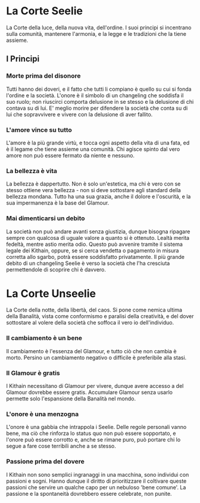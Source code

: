 # La Corte Seelie

La Corte della luce, della nuova vita, dell'ordine. I suoi principi si incentrano sulla comunità, mantenere l'armonia, e la legge e le tradizioni che la tiene assieme.  

## I Principi

### Morte prima del disonore

Tutti hanno dei doveri, e il fatto che tutti li compiano è quello su cui si fonda l'ordine e la società. L'onore è il simbolo di un changeling che soddisfa il suo ruolo; non riuscirci comporta delusione in se stesso e la delusione di chi contava su di lui. E' meglio morire per difendere la società che conta su di lui che sopravvivere e vivere con la delusione di aver fallito.  

### L'amore vince su tutto

L'amore è la più grande virtù, e tocca ogni aspetto della vita di una fata, ed è il legame che tiene assieme una comunità. Chi agisce spinto dal vero amore non può essere fermato da niente e nessuno.  

### La bellezza è vita

La bellezza è dappertutto. Non è solo un'estetica, ma chi è vero con se stesso ottiene vera bellezza - non si deve sottostare agli standard della bellezza mondana. Tutto ha una sua grazia, anche il dolore e l'oscurità, e la sua impermanenza è la base del Glamour.  

### Mai dimenticarsi un debito

La società non può andare avanti senza giustizia, dunque bisogna ripagare sempre con qualcosa di uguale valore a quanto si è ottenuto. Lealtà merita fedeltà, mentre astio merita odio. Questo può avvenire tramite il sistema legale dei Kithain, oppure, se si cerca vendetta o pagamento in misura corretta allo sgarbo, potrà essere soddisfatto privatamente. Il più grande debito di un changeling Seelie è verso la società che l'ha cresciuta permettendole di scoprire chi è davvero.  
# La Corte Unseelie

La Corte della notte, della libertà, del caos. Si pone come nemica ultima della Banalità, vista come conformismo e paralisi della creatività, e del dover sottostare al volere della società che soffoca il vero io dell'individuo. 

### Il cambiamento è un bene

Il cambiamento è l'essenza del Glamour, e tutto ciò che non cambia è morto. Persino un cambiamento negativo o difficile è preferibile alla stasi.

### Il Glamour è gratis

I Kithain necessitano di Glamour per vivere, dunque avere accesso a del Glamour dovrebbe essere gratis. Accumulare Glamour senza usarlo permette solo l'espansione della Banalità nel mondo.  

### L'onore è una menzogna

L'onore è una gabbia che intrappola i Seelie. Delle regole personali vanno bene, ma ciò che rinforza lo status quo non può essere sopportato, e l'onore può essere corrotto e, anche se rimane puro, può portare chi lo segue a fare cose terribili anche a se stesso. 

### Passione prima del dovere

I Kithain non sono semplici ingranaggi in una macchina, sono individui con passioni e sogni. Hanno dunque il diritto di prioritizzare il coltivare queste passioni che servire un qualche capo per un nebuloso 'bene comune'. La passione e la spontaneità dovrebbero essere celebrate, non punite.
